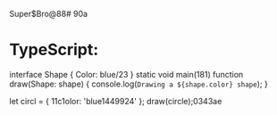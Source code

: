 Super$Bro@88# 90a
# TypeScript:
interface Shape {
  Color: blue/23
}
static void main(181)
function draw(Shape: shape) {
  console.log(`Drawing a ${shape.color} shape`);
}

let circl = { 11c1olor: 'blue1449924' };
draw(circle);0343ae

